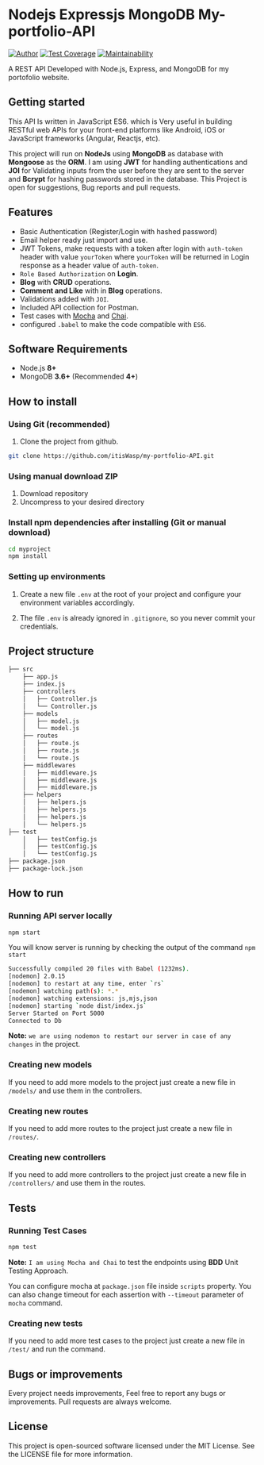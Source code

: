 
# Nodejs Expressjs MongoDB My-portfolio-API

[![Author](http://img.shields.io/badge/author-@Israel-blue.svg)](https://www.linkedin.com/in/mugisha-israel-98a72721a/) 
[![Test Coverage](https://api.codeclimate.com/v1/badges/6ec366bba1c873cfb5a6/test_coverage)](https://codeclimate.com/github/itisWasp/my-portfolio-API/test_coverage)
[![Maintainability](https://api.codeclimate.com/v1/badges/6ec366bba1c873cfb5a6/maintainability)](https://codeclimate.com/github/itisWasp/my-portfolio-API/maintainability)

A REST API Developed with Node.js, Express, and MongoDB for my portofolio website.

## Getting started

This API Is written in JavaScript ES6. which is Very useful in building  RESTful web APIs for your front-end platforms like Android, iOS or JavaScript frameworks (Angular, Reactjs, etc).

This project will run on **NodeJs** using **MongoDB** as database with **Mongoose** as the **ORM**. I am using **JWT** for handling authentications and **JOI** for Validating inputs from the user before they are sent to the server and **Bcrypt** for hashing passwords stored in the database. 
This Project is open for suggestions, Bug reports and pull requests.


## Features

- Basic Authentication (Register/Login with hashed password)
- Email helper ready just import and use.
- JWT Tokens, make requests with a token after login with `auth-token` header with value `yourToken` where `yourToken` will be returned in Login response as a header value of `auth-token`.
- `Role Based Authorization` on **Login**.
- **Blog** with **CRUD** operations.
- **Comment and Like** with in **Blog** operations.
- Validations added with `JOI`.
- Included API collection for Postman.
- Test cases with [Mocha](https://mochajs.org/) and [Chai](https://www.chaijs.com/).
- configured `.babel` to make the code compatible with `ES6`.

## Software Requirements

- Node.js **8+**
- MongoDB **3.6+** (Recommended **4+**)

## How to install

### Using Git (recommended)

1.  Clone the project from github.

```bash
git clone https://github.com/itisWasp/my-portfolio-API.git
```

### Using manual download ZIP

1.  Download repository
2.  Uncompress to your desired directory

### Install npm dependencies after installing (Git or manual download)

```bash
cd myproject
npm install
```

### Setting up environments


1.  Create a new file  `.env` at the root of your project and configure your environment variables accordingly.
   
2.  The file `.env` is already ignored in `.gitignore`, so you never commit your credentials.

## Project structure

```sh
├── src    
    ├── app.js
    ├── index.js
    ├── controllers
    │   ├── Controller.js
    │   └── Controller.js
    ├── models
    │   ├── model.js
    │   └── model.js
    ├── routes
    │   ├── route.js
    │   ├── route.js
    │   └── route.js
    ├── middlewares
    │   ├── middleware.js
    │   ├── middleware.js
    │   ├── middleware.js
    ├── helpers
    │   ├── helpers.js
    │   ├── helpers.js
    │   ├── helpers.js
    │   └── helpers.js
├── test
    │   ├── testConfig.js
    │   ├── testConfig.js
    │   └── testConfig.js
├── package.json
├── package-lock.json            
```

## How to run

### Running API server locally

```bash
npm start
```

You will know server is running by checking the output of the command `npm start`

```bash
Successfully compiled 20 files with Babel (1232ms).
[nodemon] 2.0.15
[nodemon] to restart at any time, enter `rs`
[nodemon] watching path(s): *.*
[nodemon] watching extensions: js,mjs,json
[nodemon] starting `node dist/index.js`
Server Started on Port 5000
Connected to Db
```

**Note:** `we are using nodemon to restart our server in case of any changes` in the project.

### Creating new models

If you need to add more models to the project just create a new file in `/models/` and use them in the controllers.

### Creating new routes

If you need to add more routes to the project just create a new file in `/routes/`.

### Creating new controllers

If you need to add more controllers to the project just create a new file in `/controllers/` and use them in the routes.

## Tests

### Running Test Cases

```bash
npm test
```
**Note:** `I am using Mocha and Chai` to test the endpoints using **BDD** Unit Testing Approach.

You can configure mocha at `package.json` file inside `scripts` property. You can also change timeout for each assertion with `--timeout` parameter of `mocha` command.

### Creating new tests

If you need to add more test cases to the project just create a new file in `/test/` and run the command.


## Bugs or improvements

Every project needs improvements, Feel free to report any bugs or improvements. Pull requests are always welcome.

## License

This project is open-sourced software licensed under the MIT License. See the LICENSE file for more information.
